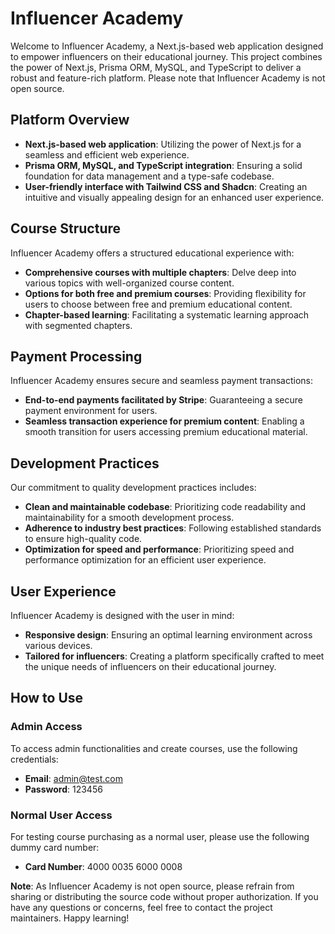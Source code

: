 # Influencer Academy

Welcome to Influencer Academy, a Next.js-based web application designed to empower influencers on their educational journey. This project combines the power of Next.js, Prisma ORM, MySQL, and TypeScript to deliver a robust and feature-rich platform. Please note that Influencer Academy is not open source.

## Platform Overview

- **Next.js-based web application**: Utilizing the power of Next.js for a seamless and efficient web experience.
- **Prisma ORM, MySQL, and TypeScript integration**: Ensuring a solid foundation for data management and a type-safe codebase.
- **User-friendly interface with Tailwind CSS and Shadcn**: Creating an intuitive and visually appealing design for an enhanced user experience.

## Course Structure

Influencer Academy offers a structured educational experience with:

- **Comprehensive courses with multiple chapters**: Delve deep into various topics with well-organized course content.
- **Options for both free and premium courses**: Providing flexibility for users to choose between free and premium educational content.
- **Chapter-based learning**: Facilitating a systematic learning approach with segmented chapters.

## Payment Processing

Influencer Academy ensures secure and seamless payment transactions:

- **End-to-end payments facilitated by Stripe**: Guaranteeing a secure payment environment for users.
- **Seamless transaction experience for premium content**: Enabling a smooth transition for users accessing premium educational material.

## Development Practices

Our commitment to quality development practices includes:

- **Clean and maintainable codebase**: Prioritizing code readability and maintainability for a smooth development process.
- **Adherence to industry best practices**: Following established standards to ensure high-quality code.
- **Optimization for speed and performance**: Prioritizing speed and performance optimization for an efficient user experience.

## User Experience

Influencer Academy is designed with the user in mind:

- **Responsive design**: Ensuring an optimal learning environment across various devices.
- **Tailored for influencers**: Creating a platform specifically crafted to meet the unique needs of influencers on their educational journey.

## How to Use

### Admin Access

To access admin functionalities and create courses, use the following credentials:

- **Email**: admin@test.com
- **Password**: 123456

### Normal User Access

For testing course purchasing as a normal user, please use the following dummy card number:

- **Card Number**: 4000 0035 6000 0008

**Note**: As Influencer Academy is not open source, please refrain from sharing or distributing the source code without proper authorization. If you have any questions or concerns, feel free to contact the project maintainers. Happy learning!
